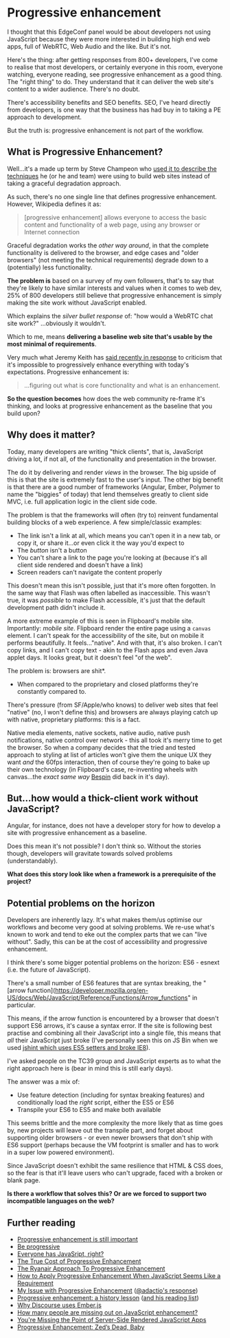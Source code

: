 # Progressive enhancement

I thought that this EdgeConf panel would be about developers not using JavaScript because they were more interested in building high end web apps, full of WebRTC, Web Audio and the like. But it's not.

Here's the thing: after getting responses from 800+ developers, I've come to realise that most developers, or certainly everyone in this room, everyone watching, everyone reading, see progressive enhancement as a good thing. The "right thing" to do. They understand that it can deliver the web site's content to a wider audience. There's no doubt.

There's accessibility benefits and SEO benefits. SEO, I've heard directly from developers, is one way that the business has had buy in to taking a PE approach to development.

But the truth is: progressive enhancement is not part of the workflow.

## What is Progressive Enhancement?

Well...it's a made up term by Steve Champeon who [used it to describe the techniques](http://hesketh.com/publications/progressive_enhancement_and_the_future_of_web_design.html) he (or he and team) were using to build web sites instead of taking a graceful degradation approach.

As such, there's no one single line that defines progressive enhancement. However, Wikipedia defines it as:

> [progressive enhancement] allows everyone to access the basic content and functionality of a web page, using any browser or Internet connection

<div hidden>while also providing an enhanced version of the page to those with more advanced browser software or greater bandwidth</div>

Graceful degradation works the *other way around*, in that the complete functionality is delivered to the browser, and edge cases and "older browsers" (not meeting the technical requirements) degrade down to a (potentially) less functionality.

**The problem is** based on a survey of my own followers, that's to say that they're likely to have similar interests and values when it comes to web dev, 25% of 800 developers still believe that progressive enhancement is simply making the site work without JavaScript enabled.

Which explains the *silver bullet response* of: "how would a WebRTC chat site work?" ...obviously it wouldn't.

Which to me, means **delivering a baseline web site that's usable by the most minimal of requirements**.

Very much what Jeremy Keith has [said recently in response](https://adactio.com/journal/7774) to criticism that it's impossible to progressively enhance everything with today's expectations. Progressive enhancement is:

> ...figuring out what is core functionality and what is an enhancement.

**So the question becomes** how does the web community re-frame it's thinking, and looks at progressive enhancement as the baseline that you build upon?

## Why does it matter?

Today, many developers are writing "thick clients", that is, JavaScript driving a lot, if not all, of the functionality and presentation in the browser.

The do it by delivering and render *views* in the browser. The big upside of this is that the site is extremely fast to the user's input. The other big benefit is that there are a good number of frameworks (Angular, Ember, Polymer to name the "biggies" of today) that lend themselves greatly to client side MVC, i.e. full application logic in the client side code.

The problem is that the frameworks will often (try to) reinvent fundamental building blocks of a web experience. A few simple/classic examples:

- The link isn't a link at all, which means you can't open it in a new tab, or copy it, or share it...or even click it the way you'd expect to
- The *button* isn't a button
- You can't share a link to the page you're looking at (because it's all client side rendered and doesn't have a link)
- Screen readers can't navigate the content properly

This doesn't mean this isn't possible, just that it's more often forgotten. In the same way that Flash was often labelled as inaccessible. This wasn't true, it was *possible* to make Flash accessible, it's just that the default development path didn't include it.

A more extreme example of this is seen in Flipboard's mobile site. Importantly: *mobile site*. Flipboard render the entire page using a `canvas` element. I can't speak for the accessibility of the site, but on mobile it performs beautifully. It feels..."native". And with that, it's also broken. I can't copy links, and I can't copy text - akin to the Flash apps and even Java applet days. It looks great, but it doesn't feel "of the web".

The problem is: browsers are shit*.

* When compared to the proprietary and closed platforms they're constantly compared to.

There's pressure (from SF/Apple/who knows) to deliver web sites that feel "native" (no, I won't define this) and browsers are always playing catch up with native, proprietary platforms: this is a fact.

Native media elements, native sockets, native audio, native push notifications, native control over network - this all took it's merry time to get the browser. So when a company decides that the tried and tested approach to styling at list of articles won't give them the unique UX they want *and* the 60fps interaction, then of course they're going to bake up their own technology (in Flipboard's case, re-inventing wheels with canvas...the *exact same way* [Bespin](http://ajaxian.com/archives/bespin-a-new-mozilla-labs-experimental-extensible-code-editor-using-canvas) did back in it's day).

## But...how would a thick-client work without JavaScript?

Angular, for instance, does not have a developer story for how to develop a site with progressive enhancement as a baseline.

Does this mean it's not possible? I don't think so. Without the stories though, developers will gravitate towards solved problems (understandably).

**What does this story look like when a framework is a prerequisite of the project?**

## Potential problems on the horizon

Developers are inherently lazy. It's what makes them/us optimise our workflows and become very good at solving problems. We re-use what's known to work and tend to eke out the complex parts that we can "live without". Sadly, this can be at the cost of accessibility and progressive enhancement.

I think there's some bigger potential problems on the horizon: ES6 - esnext (i.e. the future of JavaScript).

There's a small number of ES6 features that are syntax breaking, the "[arrow function](https://developer.mozilla.org/en-US/docs/Web/JavaScript/Reference/Functions/Arrow_functions" in particular.

This means, if the arrow function is encountered by a browser that doesn't support ES6 arrows, it's cause a syntax error. If the site is following best practise and combining all their JavaScript into a single file, this means that *all* their JavaScript just broke (I've personally seen this on JS Bin when we used [jshint which uses ES5 setters and broke IE8](https://github.com/jsbin/jsbin/blob/b1e56287d668818b361bc71b299fc36b707f9e6e/views/index.html#L311-L320)).

I've asked people on the TC39 group and JavaScript experts as to what the right approach here is (bear in mind this is still early days).

The answer was a mix of:

- Use feature detection (including for syntax breaking features) and conditionally load the *right* script, either the ES5 or ES6
- Transpile your ES6 to ES5 and make both available

This seems brittle and the more complexity the more likely that as time goes by, new projects will leave out the transpile part, and forget about supporting older browsers - or even newer browsers that don't ship with ES6 support (perhaps because the VM footprint is smaller and has to work in a super low powered environment).

Since JavaScript doesn't exhibit the same resilience that HTML & CSS does, so the fear is that it'll leave users who can't upgrade, faced with a broken or blank page.

**Is there a workflow that solves this? Or are we forced to support two incompatible languages on the web?**


## Further reading

- [Progressive enhancement is still important](http://jakearchibald.com/2013/progressive-enhancement-still-important/)
- [Be progressive](https://adactio.com/journal/7706)
- [Everyone has JavaSript, right?](http://kryogenix.org/code/browser/everyonehasjs.html)
- [The True Cost of Progressive Enhancement](http://blog.easy-designs.net/archives/the-true-cost-of-progressive-enhancement/)
- [The Ryanair Approach To Progressive Enhancement](http://christianheilmann.com/2015/05/24/the-ryanair-approach-to-progressive-enhancement/)
- [How to Apply Progressive Enhancement When JavaScript Seems Like a Requirement](http://www.aaron-gustafson.com/notebook/how-to-apply-progressive-enhancement-when-javascript-seems-like-a-requirement/)
- [My Issue with Progressive Enhancement](https://plus.google.com/+ScottJenson/posts/S23BqQsEuvR) ([@adactio's response](https://adactio.com/journal/7774))
- [Progressive enhancement: a history lesson](http://cole007.net/blog/120/progressive-enhancement-a-history-lesson) ([and his reading list](http://readlists.com/c04e56c0/))
- [Why Discourse uses Ember.js](http://eviltrout.com/2013/02/10/why-discourse-uses-emberjs.html)
- [How many people are missing out on JavaScript enhancement?](https://gds.blog.gov.uk/2013/10/21/how-many-people-are-missing-out-on-javascript-enhancement/)
- [You're Missing the Point of Server-Side Rendered JavaScript Apps](http://tomdale.net/2015/02/youre-missing-the-point-of-server-side-rendered-javascript-apps/)
- [Progressive Enhancement: Zed’s Dead, Baby](http://tomdale.net/2013/09/progressive-enhancement-is-dead)